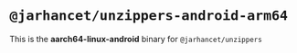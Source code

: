 # `@jarhancet/unzippers-android-arm64`

This is the **aarch64-linux-android** binary for `@jarhancet/unzippers`
